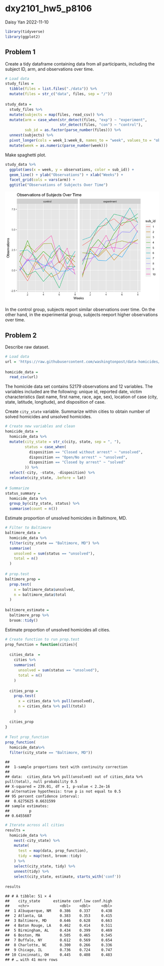 dxy2101_hw5_p8106
================
Daisy Yan
2022-11-10

``` r
library(tidyverse)
library(ggplot2)
```

## Problem 1

Create a tidy dataframe containing data from all participants, including
the subject ID, arm, and observations over time.

``` r
# Load data
study_files =
  tibble(files = list.files("./data")) %>%
  mutate(files = str_c("data", files, sep = "/"))

study_data =
  study_files %>%
  mutate(subjects = map(files, read_csv)) %>%
  mutate(arm = case_when(str_detect(files, "exp") ~ "experiment",
                         str_detect(files, "con") ~ "control"),
         sub_id = as.factor(parse_number(files))) %>%
  unnest(subjects) %>%
  pivot_longer(cols = week_1:week_8, names_to = "week", values_to = "observations") %>%
  mutate(week = as.numeric(parse_number(week)))
```

Make spaghetti plot.

``` r
study_data %>%
  ggplot(aes(x = week, y = observations, color = sub_id)) +
  geom_line() + ylab("Observations") + xlab("Weeks") +
  facet_grid(cols = vars(arm)) +
  ggtitle("Observations of Subjects Over Time")
```

![](dxy2101_hw5_p8106_files/figure-gfm/pasta-1.png)<!-- -->

In the control group, subjects report similar observations over time. On
the other hand, in the experimental group, subjects reeport higher
observations over time.

## Problem 2

Describe raw dataset.

``` r
# Load data
url = 'https://raw.githubusercontent.com/washingtonpost/data-homicides/master/homicide-data.csv'

homicide_data =
  read_csv(url)
```

The homicide data set contains 52179 observations and 12 variables. The
variables included are the following: unique id, reported date, victim
characteristics (last name, first name, race, age, sex), location of
case (city, state, latitude, longitude), and disposition of case.

Create `city_state` variable. Summarize within cities to obtain number
of solved homicides and unsolved homicides.

``` r
# Create new variables and clean
homicide_data =
  homicide_data %>%
  mutate(city_state = str_c(city, state, sep = ", "),
         status = case_when(
           disposition == "Closed without arrest" ~ "unsolved",
           disposition == "Open/No arrest" ~ "unsolved",
           disposition == "Closed by arrest" ~ "solved"
         )) %>%
  select(-city, -state, -disposition) %>%
  relocate(city_state, .before = lat)

# Summarize
status_summary =
  homicide_data %>%
  group_by(city_state, status) %>%
  summarise(count = n())
```

Estimate proportion of unsolved homicides in Baltimore, MD.

``` r
# Filter to Baltimore
baltimore_data =
  homicide_data %>%
  filter(city_state == "Baltimore, MD") %>%
  summarise(
    unsolved = sum(status == "unsolved"),
    total = n()
  )

# prop.test
baltimore_prop =
  prop.test(
    x = baltimore_data$unsolved,
    n = baltimore_data$total
  )

baltimore_estimate =
  baltimore_prop %>%
  broom::tidy()
```

Estimate proportion of unsolved homicides all cities.

``` r
# Create function to run prop.test
prop_function = function(cities){
  
  cities_data  =
    cities %>%
    summarise(
      unsolved = sum(status == "unsolved"),
      total = n()
    )
  
  cities_prop =
    prop.test(
      x = cities_data %>% pull(unsolved),
      n = cities_data %>% pull(total)
    )
  
  cities_prop
}

# Test prop_function
prop_function(
  homicide_data%>%
  filter(city_state == "Baltimore, MD"))
```

    ## 
    ##  1-sample proportions test with continuity correction
    ## 
    ## data:  cities_data %>% pull(unsolved) out of cities_data %>% pull(total), null probability 0.5
    ## X-squared = 239.01, df = 1, p-value < 2.2e-16
    ## alternative hypothesis: true p is not equal to 0.5
    ## 95 percent confidence interval:
    ##  0.6275625 0.6631599
    ## sample estimates:
    ##         p 
    ## 0.6455607

``` r
# Iterate across all cities
results = 
  homicide_data %>% 
    nest(-city_state) %>% 
    mutate(
      test = map(data, prop_function),
      tidy = map(test, broom::tidy)
    ) %>% 
    select(city_state, tidy) %>% 
    unnest(tidy) %>% 
    select(city_state, estimate, starts_with('conf'))

results
```

    ## # A tibble: 51 × 4
    ##    city_state      estimate conf.low conf.high
    ##    <chr>              <dbl>    <dbl>     <dbl>
    ##  1 Albuquerque, NM    0.386    0.337     0.438
    ##  2 Atlanta, GA        0.383    0.353     0.415
    ##  3 Baltimore, MD      0.646    0.628     0.663
    ##  4 Baton Rouge, LA    0.462    0.414     0.511
    ##  5 Birmingham, AL     0.434    0.399     0.469
    ##  6 Boston, MA         0.505    0.465     0.545
    ##  7 Buffalo, NY        0.612    0.569     0.654
    ##  8 Charlotte, NC      0.300    0.266     0.336
    ##  9 Chicago, IL        0.736    0.724     0.747
    ## 10 Cincinnati, OH     0.445    0.408     0.483
    ## # … with 41 more rows
